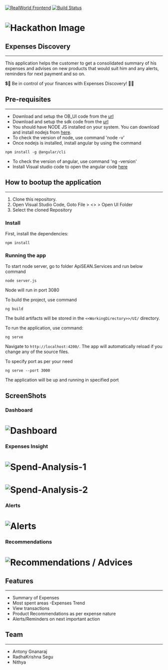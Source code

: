 

[![RealWorld Frontend](https://img.shields.io/badge/realworld-frontend-%23783578.svg)](http://realworld.io)
[![Build Status](https://travis-ci.org/gothinkster/angular-realworld-example-app.svg?branch=master)](https://travis-ci.org/gothinkster/angular-realworld-example-app)

# ![Hackathon Image](HackathonBanner.jpg)

## Expenses Discovery
--------------

This application helps the customer to get a consolidated summary of his expenses and advises on new products that would suit him and any alerts, reminders for next payment and so on.

💲🤑 Be in control of your finances with Expenses Discovery! 🏧👛

## Pre-requisites
--------------

* Download and setup the OB_UI code from the [url](https://github.com/HashApithon/openbanking-ui)
* Download and setup the sdk code from the [url](https://github.com/HashApithon/openbanking-java-sdk)
* You should have NODE JS installed on your system. You can download and install nodejs from [here](https://nodejs.org/en/download/).
* To check the version of node, use command 'node -v'
* Once nodejs is installed, install angular by using the command

``` nowrap
npm install -g @angular/cli 
```
* To check the version of angular, use command 'ng -version'
* Install Visual studio code to open the angular code [here](https://code.visualstudio.com/download)

## How to bootup the application
--------------

1.    Clone this repository.
2.    Open Visual Studio Code, Goto File > <<WorkingDirectory>> > Open UI Folder 
3.    Select the cloned Repository  

### Install
First, install the dependencies:

``` nowrap
npm install
```
### Running the app

To start node server, go to folder ApiSEAN.Services and run below command 
``` nowrap
node server.js
```
Node will run in port 3080

To build the project, use command 

``` nowrap
ng build
```

The build artifacts will be stored in the `<<WorkingDirectory>>/UI/` directory.

To run the application, use command:

``` nowrap
ng serve
```

Navigate to `http://localhost:4200/`. The app will automatically reload if you change any of the source files.

To specify port as per your need

``` nowrap
ng serve --port 3000
```
The application will be up and running in specified port

## ScreenShots

### Dashboard
# ![Dashboard](dashboard.png)

### Expenses Insight 
# ![Spend-Analysis-1](spend1.png)
# ![Spend-Analysis-2](spend2.png)

### Alerts
# ![Alerts](alerts.png)

### Recommendations
# ![Recommendations / Advices](advice.png)

## Features
--------------

* Summary of Expenses
* Most spent areas -Expenses Trend
* View transactions
* Product Recommendations as per expense nature
* Alerts/Reminders on next important action

## Team
--------------

* Antony Gnanaraj
* RadhaKrishna Segu
* Nithya